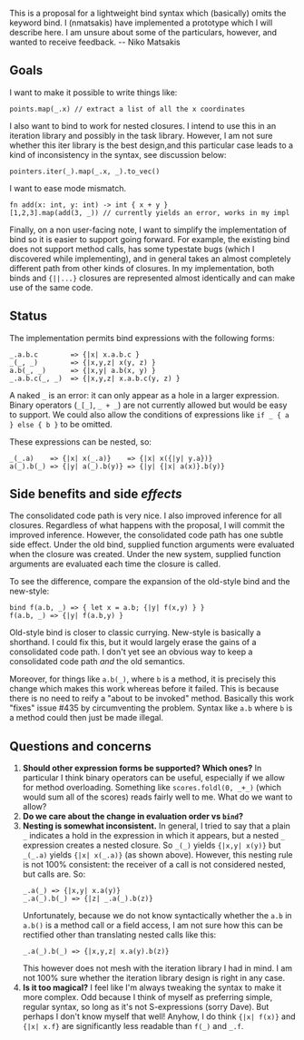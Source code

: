 This is a proposal for a lightweight bind syntax which (basically) omits the keyword bind.  I (nmatsakis) have implemented a prototype which I will describe here.  I am unsure about some of the particulars, however, and wanted to receive feedback. -- Niko Matsakis

## Goals

I want to make it possible to write things like:

    points.map(_.x) // extract a list of all the x coordinates

I also want to bind to work for nested closures.  I intend to use this in an iteration library and possibly in the task library.  However, I am not sure whether this iter library is the best design,and this particular case leads to a kind of inconsistency in the syntax, see discussion below:

    pointers.iter(_).map(_.x, _).to_vec()

I want to ease mode mismatch.

    fn add(x: int, y: int) -> int { x + y }
    [1,2,3].map(add(3, _)) // currently yields an error, works in my impl

Finally, on a non user-facing note, I want to simplify the implementation of bind so it is easier to support going forward.  For example, the existing bind does not support method calls, has some typestate bugs (which I discovered while implementing), and in general takes an almost completely different path from other kinds of closures.  In my implementation, both binds and `{||...}` closures are represented almost identically and can make use of the same code.

## Status

The implementation permits bind expressions with the following forms:

```
_.a.b.c        => {|x| x.a.b.c }
_(_, _)        => {|x,y,z| x(y, z) }
a.b(_, _)      => {|x,y| a.b(x, y) }
_.a.b.c(_, _)  => {|x,y,z| x.a.b.c(y, z) }
```

A naked `_` is an error: it can only appear as a hole in a larger expression.  Binary operators (`_[_]`, `_ + _`) are not currently allowed but would be easy to support.  We could also allow the conditions of expressions like `if _ { a } else { b }` to be omitted.

These expressions can be nested, so:

```
_(_.a)    => {|x| x(_.a)}    => {|x| x({|y| y.a})}
a(_).b(_) => {|y| a(_).b(y)} => {|y| {|x| a(x)}.b(y)}
```

## Side benefits and side *effects*

The consolidated code path is very nice.  I also improved inference for all closures.  Regardless of what happens with the proposal, I will commit the improved inference.  However, the consolidated code path has one subtle side effect.  Under the old bind, supplied function arguments were evaluated when the closure was created.  Under the new system, supplied function arguments are evaluated each time the closure is called.  

To see the difference, compare the expansion of the old-style bind and the new-style:

```
bind f(a.b, _) => { let x = a.b; {|y| f(x,y) } }
f(a.b, _) => {|y| f(a.b,y) }
```

Old-style bind is closer to classic currying.  New-style is basically a shorthand.  I could fix this, but it would largely erase the gains of a consolidated code path.  I don't yet see an obvious way to keep a consolidated code path *and* the old semantics.  

Moreover, for things like `a.b(_)`, where `b` is a method, it is precisely this change which makes this work whereas before it failed.  This is because there is no need to reify a "about to be invoked" method.  Basically this work "fixes" issue #435 by circumventing the problem.  Syntax like `a.b` where `b` is a method could then just be made illegal.

## Questions and concerns

1. **Should other expression forms be supported?  Which ones?**
   In particular I think binary operators can be useful,
   especially if we allow for method overloading.  Something like
   `scores.foldl(0, _+_)` (which would sum all of the scores)
   reads fairly well to me.  What do we want to allow?
2. **Do we care about the change in evaluation order vs `bind`?**
3. **Nesting is somewhat inconsistent.**
   In general, I tried to say that a plain `_` indicates a hold in the
   expression in which it appears, but a nested `_` expression creates
   a nested closure.  So `_(_)` yields `{|x,y| x(y)}` but `_(_.a)`
   yields `{|x| x(_.a)}` (as shown above).  However, this nesting rule is
   not 100% consistent: the receiver of a call is not considered
   nested, but calls are.  So:
   ```
   _.a(_) => {|x,y| x.a(y)}
   _.a(_).b(_) => {|z| _.a(_).b(z)}
   ```
   Unfortunately, because we do not know syntactically whether the `a.b` in
   `a.b()` is a method call or a field access, I am not sure how this can be
   rectified other than translating nested calls like this:
   ```
   _.a(_).b(_) => {|x,y,z| x.a(y).b(z)}
   ```
   This however does not mesh with the iteration library I had in mind.
   I am not 100% sure whether the iteration library design is right in any
   case.
4. **Is it too magical?** I feel like I'm always tweaking the syntax to make
   it more complex.  Odd because I think of myself as preferring simple, regular syntax, so
   long as it's not S-expressions (sorry Dave).  But perhaps I don't know myself that well!
   Anyhow, I do think `{|x| f(x)}` and `{|x| x.f}` are significantly less readable
   than `f(_)` and `_.f`.